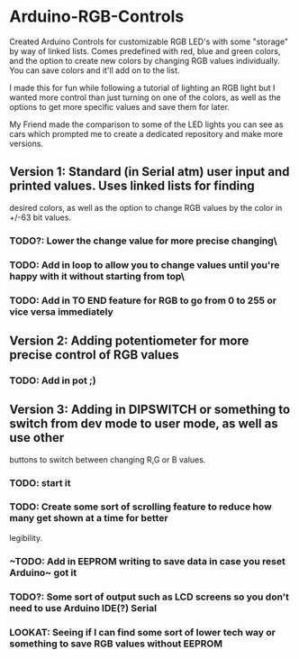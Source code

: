 # Arduino-RGB-Controls

Created Arduino Controls for customizable RGB LED's with some "storage" by way of linked lists. 
Comes predefined with red, blue and green colors, and the option to create new colors by changing
RGB values individually. You can save colors and it'll add on to the list.

I made this for fun while following a tutorial of lighting an RGB light but I wanted more control
than just turning on one of the colors, as well as the options to get more specific values and save 
them for later.

My Friend made the comparison to some of the LED lights you can see as cars which prompted me to 
create a dedicated repository and make more versions.

## Version 1: Standard (in Serial atm) user input and printed values. Uses linked lists for finding
desired colors, as well as the option to change RGB values by the color in +/-63 bit values.
### TODO?: Lower the change value for more precise changing\
### TODO: Add in loop to allow you to change values until you're happy with it without starting from top\
### TODO: Add in TO END feature for RGB to go from 0 to 255 or vice versa immediately 

## Version 2: Adding potentiometer for more precise control of RGB values
### TODO: Add in pot ;) 

## Version 3: Adding in DIPSWITCH or something to switch from dev mode to user mode, as well as use other
buttons to switch between changing R,G or B values.
### TODO: start it









### TODO: Create some sort of scrolling feature to reduce how many get shown at a time for better
legibility. 
### ~TODO: Add in EEPROM writing to save data in case you reset Arduino~ got it
### TODO?: Some sort of output such as LCD screens so you don't need to use Arduino IDE(?) Serial
### LOOKAT: Seeing if I can find some sort of lower tech way or something to save RGB values without EEPROM
